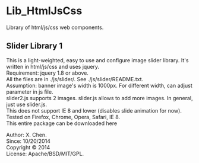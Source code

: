 Lib_HtmlJsCss
=============

Library of html/js/css web components.



Slider Library 1
------

This is a light-weighted, easy to use and configure image slider library. It's written in html/js/css and uses jquery.   
Requirement: jquery 1.8 or above.   
All the files are in ./js/slider/. See ./js/slider/README.txt.   
Assumption: banner image's width is 1000px. For different width, can adjust parameter in js file.   
slider2.js supports 2 images. slider.js allows to add more images. In general, just use slider.js.   
This does not support IE 8 and lower (disables slide animation for now).   
Tested on Firefox, Chrome, Opera, Safari, IE 8.   
This entire package can be downloaded here   

Author: X. Chen.   
Since: 10/20/2014   
Copyright © 2014   
License: Apache/BSD/MIT/GPL.   
